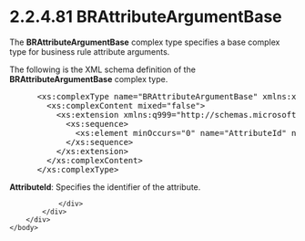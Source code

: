 <html dir="LTR" xmlns:mshelp="http://msdn.microsoft.com/mshelp" xmlns:ddue="http://ddue.schemas.microsoft.com/authoring/2003/5" xmlns:xlink="http://www.w3.org/1999/xlink" xmlns:tool="http://www.microsoft.com/tooltip">
    <head>
        <meta http-equiv="Content-Type" content="text/html; CHARSET=utf-8"></meta>
        <meta name="save" content="history"></meta>
        <title>2.2.4.81 BRAttributeArgumentBase</title>
        <xml>
            <mshelp:toctitle title="2.2.4.81 BRAttributeArgumentBase"></mshelp:toctitle>
            <mshelp:rltitle title="[MS-SSMDSWS-15]: BRAttributeArgumentBase"></mshelp:rltitle>
            <mshelp:keyword index="A" term="547d52ac-2a4a-4879-8e19-7097ef1815bc"></mshelp:keyword>
            <mshelp:attr name="DCSext.ContentType" value="open specification"></mshelp:attr>
            <mshelp:attr name="AssetID" value="547d52ac-2a4a-4879-8e19-7097ef1815bc"></mshelp:attr>
            <mshelp:attr name="TopicType" value="kbRef"></mshelp:attr>
            <mshelp:attr name="DCSext.Title" value="[MS-SSMDSWS-15]: BRAttributeArgumentBase" />
        </xml>
    </head>
    <body>
        <div id="header">
            <h1 class="heading">2.2.4.81 BRAttributeArgumentBase</h1>
        </div>
        <div id="mainSection">
            <div id="mainBody">
                <div id="allHistory" class="saveHistory"></div>
                <div id="sectionSection0" class="section" name="collapseableSection">
                    

<p>The <b>BRAttributeArgumentBase</b> complex type specifies a
base complex type for business rule attribute arguments.</p>

<p>The following is the XML schema definition of the <b>BRAttributeArgumentBase</b>
complex type.</p>

<dl>
<dd>
<div><pre> &lt;xs:complexType name=&quot;BRAttributeArgumentBase&quot; xmlns:xs=&quot;http://www.w3.org/2001/XMLSchema&quot;&gt;
   &lt;xs:complexContent mixed=&quot;false&quot;&gt;
     &lt;xs:extension xmlns:q999=&quot;http://schemas.microsoft.com/sqlserver/masterdataservices/2009/09&quot; base=&quot;q999:BRArgument&quot;&gt;
       &lt;xs:sequence&gt;
         &lt;xs:element minOccurs=&quot;0&quot; name=&quot;AttributeId&quot; nillable=&quot;true&quot; type=&quot;q999:Identifier&quot; /&gt;
       &lt;/xs:sequence&gt;
     &lt;/xs:extension&gt;
   &lt;/xs:complexContent&gt;
 &lt;/xs:complexType&gt;
</pre></div>
</dd></dl>

<p><b>AttributeId</b>: Specifies the identifier of the
attribute.</p>


                </div>
            </div>
        </div>
    </body>
</html>